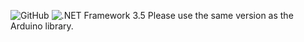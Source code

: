 ![GitHub](https://img.shields.io/github/license/rufus31415/sharer)
![.NET Framework 3.5](https://img.shields.io/badge/.NET_Framework-3.5-blueviolet)
Please use the same version as the Arduino library. 
